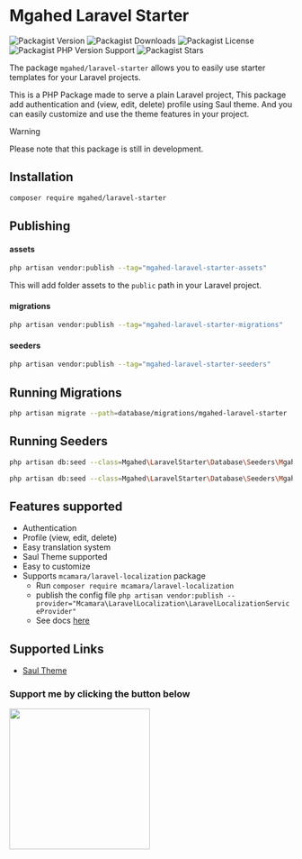 # Mgahed Laravel Starter
![Packagist Version](https://img.shields.io/packagist/v/mgahed/laravel-starter?style=flat&color=blue)
![Packagist Downloads](https://img.shields.io/packagist/dt/mgahed/laravel-starter?style=flat&color=blue)
![Packagist License](https://img.shields.io/packagist/l/mgahed/laravel-starter?style=flat&color=green)
![Packagist PHP Version Support](https://img.shields.io/packagist/php-v/mgahed/laravel-starter?style=flat&color=purple)
![Packagist Stars](https://img.shields.io/github/stars/mgahed/laravel-starter?style=flat&color=orange)

The package `mgahed/laravel-starter` allows you to easily use starter templates for your Laravel projects.

This is a PHP Package made to serve a plain Laravel project, This
package add authentication and (view, edit, delete) profile using Saul theme. And you can easily customize and use the theme features in your project.

> [!WARNING]
> Please note that this package is still in development.

## Installation

```bash
composer require mgahed/laravel-starter
```

## Publishing

#### assets
```bash
php artisan vendor:publish --tag="mgahed-laravel-starter-assets"
```

This will add folder assets to the `public` path in your Laravel project.


#### migrations
```bash
php artisan vendor:publish --tag="mgahed-laravel-starter-migrations"
```

#### seeders
```bash
php artisan vendor:publish --tag="mgahed-laravel-starter-seeders"
```

## Running Migrations

```bash
php artisan migrate --path=database/migrations/mgahed-laravel-starter
```

## Running Seeders

```bash
php artisan db:seed --class=Mgahed\LaravelStarter\Database\Seeders\MgahedStarterSitesSeeder
```

```bash
php artisan db:seed --class=Mgahed\LaravelStarter\Database\Seeders\MgahedStarterMenusSeeder
```

## Features supported
* Authentication
* Profile (view, edit, delete)
* Easy translation system
* Saul Theme supported
* Easy to customize
* Supports `mcamara/laravel-localization` package
  * Run `composer require mcamara/laravel-localization` 
  * publish the config file `php artisan vendor:publish --provider="Mcamara\LaravelLocalization\LaravelLocalizationServiceProvider"`
  * See docs [here](https://github.com/mcamara/laravel-localization)

## Supported Links

- [Saul Theme](https://keenthemes.com/products/saul-html-free)

### Support me by clicking the button below
<div>
    <a href="https://ko-fi.com/mgahed" target="_blank"><img src="https://cdn.prod.website-files.com/5c14e387dab576fe667689cf/670f5a01c01ea9191809398c_support_me_on_kofi_blue.png" style="width: 250px;max-width: 100%;"></a>
</div>
